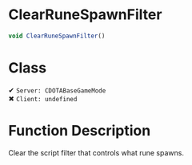 # ClearRuneSpawnFilter
```js
void ClearRuneSpawnFilter()
```
# Class
✔ `Server: CDOTABaseGameMode`  
✖ `Client: undefined`  

# Function Description
Clear the script filter that controls what rune spawns.

